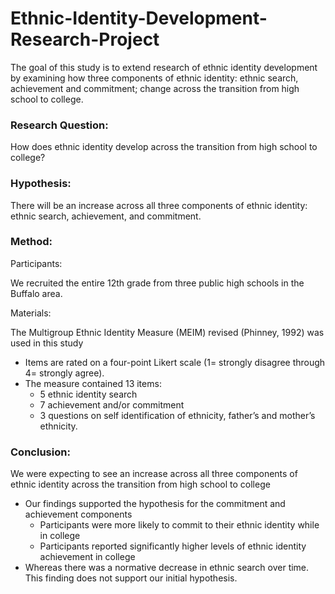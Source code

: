 # Ethnic-Identity-Development-Research-Project
The goal of this study is to extend research of ethnic identity development by examining how three components of ethnic identity: ethnic search, achievement and commitment; change across the transition from high school to college. 

### Research Question:
How does ethnic identity develop across the transition from high school to college?

### Hypothesis:
There will be an increase across all three components of ethnic identity: ethnic search, achievement, and commitment.


### Method:

Participants:

We recruited the entire 12th grade from three public high schools in the Buffalo area.

Materials:

The Multigroup Ethnic Identity Measure (MEIM) revised (Phinney, 1992) was used in this study 
* Items are rated on a four-point Likert scale (1= strongly disagree through 4= strongly agree).
* The measure contained 13 items: 
  * 5 ethnic identity search
  * 7 achievement and/or commitment
  * 3 questions on self identification of ethnicity, father’s and mother’s ethnicity.


### Conclusion:

We were expecting to see an increase across all three components of ethnic identity across the transition from high school to college 

* Our findings supported the hypothesis for the commitment and achievement components 
  * Participants were more likely to commit to their ethnic identity while in college
  * Participants reported significantly higher levels of ethnic identity achievement in college 
* Whereas there was a normative decrease in ethnic search over time. 
This finding does not support our initial hypothesis.

